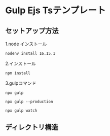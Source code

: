 # Gulp Ejs Tsテンプレート

## セットアップ方法
1.node インストール
```
nodenv install 16.15.1
```
2.インストール
```
npm install
```
3.gulpコマンド
```
npx gulp
```
```
npx gulp --production
```
```
npx gulp watch
```

## ディレクトリ構造